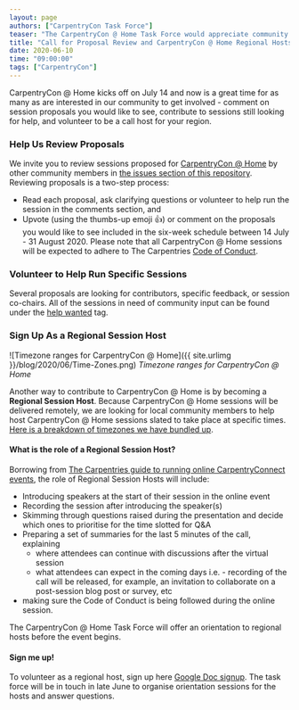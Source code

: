 ```yaml
---
layout: page
authors: ["CarpentryCon Task Force"]
teaser: "The CarpentryCon @ Home Task Force would appreciate community feedback on proposals, and seeks regional hosts to help facilitate sessions at the conference. "
title: "Call for Proposal Review and CarpentryCon @ Home Regional Hosts"
date: 2020-06-10
time: "09:00:00"
tags: ["CarpentryCon"]
---
```

CarpentryCon @ Home kicks off on July 14 and now is a great time for as many as are interested in our community to get involved - comment on session proposals you would like to see, contribute to sessions still looking for help, and volunteer to be a call host for your region.

### Help Us Review Proposals

We invite you to review sessions proposed for [CarpentryCon @ Home](https://2020.carpentrycon.org/) by other community members in [the issues section of this repository](https://github.com/carpentrycon/carpentryconhome-proposals/issues?q=is%3Aissue+is%3Aopen). Reviewing proposals is a two-step process:
- Read each proposal, ask clarifying questions or volunteer to help run the session in the comments section, and
- Upvote (using the thumbs-up emoji 👍) or comment on the proposals you would like to see included in the six-week schedule between 14 July - 31 August 2020.
Please note that all CarpentryCon @ Home sessions will be expected to adhere to The Carpentries [Code of Conduct](https://docs.carpentries.org/topic_folders/policies/code-of-conduct.html).

### Volunteer to Help Run Specific Sessions

Several proposals are looking for contributors, specific feedback, or session co-chairs. All of the sessions in need of community input can be found under the [help wanted](https://github.com/carpentrycon/carpentryconhome-proposals/issues?q=is%3Aissue+is%3Aopen+label%3A%22help+wanted%22) tag.

### Sign Up As a Regional Session Host

![Timezone ranges for CarpentryCon @ Home]({{ site.urlimg }}/blog/2020/06/Time-Zones.png)
_Timezone ranges for CarpentryCon @ Home_

Another way to contribute to CarpentryCon @ Home is by becoming a **Regional Session Host**. Because CarpentryCon @ Home sessions will be delivered remotely, we are looking for local community members to help host CarpentryCon @ Home sessions slated to take place at specific times. [Here is a breakdown of timezones we have bundled up](https://github.com/carpentrycon/carpentryconhome-proposals/blob/master/README.md#timezone).

#### What is the role of a Regional Session Host?

Borrowing from [The Carpentries guide to running online CarpentryConnect events](https://carpentryconnect.org/online/#CallHosts), the role of Regional Session Hosts will include:
- Introducing speakers at the start of their session in the online event
- Recording the session after introducing the speaker(s)
- Skimming through questions raised during the presentation and decide which ones to prioritise for the time slotted for Q&A
- Preparing a set of summaries for the last 5 minutes of the call, explaining
  - where attendees can continue with discussions after the virtual session
  - what attendees can expect in the coming days i.e. - recording of the call will be released, for example, an invitation to collaborate on a post-session blog post or survey, etc
- making sure the Code of Conduct is being followed during the online session.

The CarpentryCon @ Home Task Force will offer an orientation to regional hosts before the event begins.

#### Sign me up!

To volunteer as a regional host, sign up here [Google Doc signup](https://docs.google.com/spreadsheets/d/1h4V8BqOph8oAyQHKwFsjOihe_CAy-i19OLB2e4QcO9I/edit#gid=1983293344).
The task force will be in touch in late June to organise orientation sessions for the hosts and answer questions.
